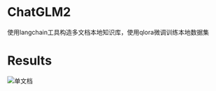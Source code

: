 # ChatGLM2
使用langchain工具构造多文档本地知识库，使用qlora微调训练本地数据集
# Results  
![单文档](https://github.com/Caesar-xxx/ChatGLM2/assets/73376073/d9b9cd97-fb3a-4524-8cb3-0a5ca383b92b)
